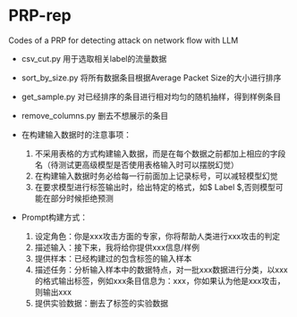 # PRP-rep
 Codes of a PRP for detecting attack on network flow with LLM

* csv_cut.py 用于选取相关label的流量数据
* sort_by_size.py 将所有数据条目根据Average Packet Size的大小进行排序
* get_sample.py 对已经排序的条目进行相对均匀的随机抽样，得到样例条目
* remove_columns.py 删去不想展示的条目

* 在构建输入数据时的注意事项：
  1. 不采用表格的方式构建输入数据，而是在每个数据之前都加上相应的字段名（待测试更高级模型是否使用表格输入时可以摆脱幻觉）
  2. 在构建输入数据时务必给每一行前面加上记录标号，可以减轻模型幻觉
  3. 在要求模型进行标签输出时，给出特定的格式，如\$ Label \$,否则模型可能在部分时候拒绝预测

* Prompt构建方式：
  1. 设定角色：你是xxx攻击方面的专家，你将帮助人类进行xxx攻击的判定
  2. 描述输入：接下来，我将给你提供xxx信息/样例
  3. 提供样本：已经构建过的包含标签的输入样本
  4. 描述任务：分析输入样本中的数据特点，对一批xxx数据进行分类，以xxx的格式输出标签，例如xxx条目信息为：xxx，你如果认为他是xxx攻击，则输出xxx
  5. 提供实验数据：删去了标签的实验数据